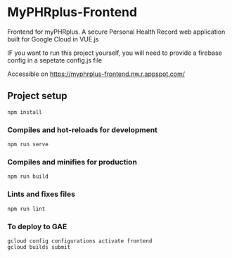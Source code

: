 # MyPHRplus-Frontend

Frontend for myPHRplus. A secure Personal Health Record web application built for Google Cloud in VUE.js

IF you want to run this project yourself, you will need to provide a firebase config in a sepetate config.js file

Accessible on https://myphrplus-frontend.nw.r.appspot.com/

## Project setup

```
npm install
```

### Compiles and hot-reloads for development

```
npm run serve
```

### Compiles and minifies for production

```
npm run build
```

### Lints and fixes files

```
npm run lint
```

### To deploy to GAE

```
gcloud config configurations activate frontend
gcloud builds submit
```
